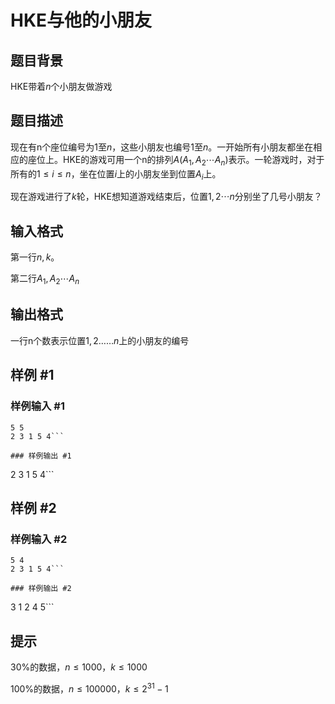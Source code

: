 # HKE与他的小朋友

## 题目背景

HKE带着$n$个小朋友做游戏


## 题目描述

现在有n个座位编号为$1$至$n$，这些小朋友也编号$1$至$n$。一开始所有小朋友都坐在相应的座位上。HKE的游戏可用一个n的排列$A(A_1,A_2\cdots A_n$)表示。一轮游戏时，对于所有的$1\leq i\leq n$，坐在位置$i$上的小朋友坐到位置$A_i$上。

现在游戏进行了$k$轮，HKE想知道游戏结束后，位置$1,2\cdots n$分别坐了几号小朋友？


## 输入格式

第一行$n,k$。

第二行$A_1,A_2\cdots A_n$


## 输出格式

一行n个数表示位置$1,2……n$上的小朋友的编号


## 样例 #1

### 样例输入 #1
```
5 5
2 3 1 5 4```

### 样例输出 #1

```
2 3 1 5 4```

## 样例 #2

### 样例输入 #2
```
5 4
2 3 1 5 4```

### 样例输出 #2

```
3 1 2 4 5```

## 提示

30%的数据，$n\leq1000$，$k\leq1000$

100%的数据，$n\leq100000$，$k\leq2^{31}-1$

